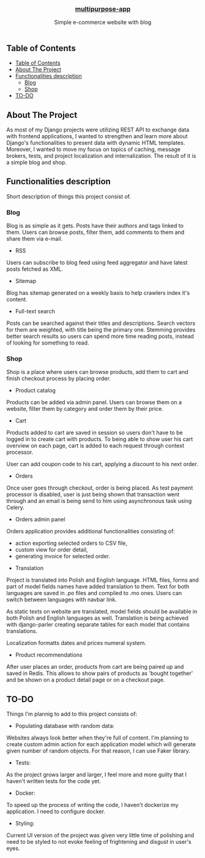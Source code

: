 <!--
repo name: multipurpose-app
description: Simple e-commerce website with blog
github name:  karolchmiel94
link: https://github.com/karolchmiel94/multipurpose_app
logo path:
screenshot:
email: karolch94@gmail.com
-->

<!-- PROJECT LOGO -->
<br/>
<p align="center">
    <!-- <a href="https://github.com/karolchmiel94/multipurpose_app">
        <img src="" alt="Logo" width="80" height="80">
    </a> -->
    <h3 align="center"><a href="https://github.com/karolchmiel94/multipurpose_app">multipurpose-app</a></h3>
    <p align="center">
        Simple e-commerce website with blog
        <br />
        <br />
    </p>
</p>

<!-- TABLE OF CONTENTS -->
## Table of Contents

- [Table of Contents](#table-of-contents)
- [About The Project](#about-the-project)
- [Functionalities description](#functionalities-description)
  - [Blog](#blog)
  - [Shop](#shop)
- [TO-DO](#to-do)

<!-- ABOUT THE PROJECT -->
## About The Project

As most of my Django projects were utilizing REST API to exchange data with frontend applications, I wanted to strengthen and learn more about Django's functionalities to present data with dynamic HTML templates. Moreover, I wanted to move my focus on topics of caching, message brokers, tests, and project localization and internalization.
The result of it is a simple blog and shop.


<!-- Functionalities description -->
## Functionalities description

Short description of things this project consist of.

### Blog

Blog is as simple as it gets. Posts have their authors and tags linked to them. Users can browse posts, filter them, add comments to them and share them via e-mail.

* RSS

Users can subscribe to blog feed using feed aggregator and have latest posts fetched as XML.

* Sitemap

Blog has sitemap generated on a weekly basis to help crawlers index it's content.

* Full-text search

Posts can be searched against their titles and descriptions. Search vectors for them are weighted, with title being the primary one. Stemming provides better search results so users can spend more time reading posts, instead of looking for something to read.

### Shop

Shop is a place where users can browse products, add them to cart and finish checkout
process by placing order.

* Product catalog

Products can be added via admin panel. Users can browse them on a website, filter them by category and order them by their price.

* Cart

Products added to cart are saved in session so users don't have to be logged in to create cart with products. To being able to show user his cart overview on each page, cart is added to each request through context processor.

User can add coupon code to his cart, applying a discount to his next order.

* Orders

Once user goes through checkout, order is being placed. As test payment processor is disabled, user is just being shown that transaction went through and an email is being send to him using asynchronous task using Celery.

* Orders admin panel

Orders application provides additional functionalities consisting of:
- action exporting selected orders to CSV file,
- custom view for order detail,
- generating invoice for selected order.

* Translation

Project is translated into Polish and English language. HTML files, forms and part of model fields names have added translation to them. Text for both languages are saved in .po files and compiled to .mo ones. Users can switch between languages with navbar link.

As static texts on website are translated, model fields should be available in both Polish and English languages as well. Translation is being achieved with django-parler creating separate tables for each model that contains translations.

Localization formatts dates and prices numeral system.

* Product recommendations

After user places an order, products from cart are being paired up and saved in Redis. This allows to show pairs of products as 'bought together' and be shown on a product detail page or on a checkout page.

<!-- TO-DO -->
## TO-DO

Things I'm plannig to add to this project consists of:

* Populating database with random data:

Websites always look better when they're full of content. I'm planning to create custom admin action for each application model which will generate given number of random objects. For that reason, I can use Faker library.

* Tests:

As the project grows larger and larger, I feel more and more guilty that I haven't written tests for the code yet.

* Docker:

To speed up the process of writing the code, I haven't dockerize my application.
I need to configure docker.

* Styling:

Current UI version of the project was given very little time of polishing and need to be styled to not evoke feeling of frightening and disgust in user's eyes.